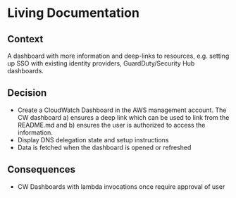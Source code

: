 # Living Documentation

## Context

A dashboard with more information and deep-links to resources, e.g. setting up SSO with existing identity providers, GuardDuty/Security Hub dashboards.

## Decision

- Create a CloudWatch Dashboard in the AWS management account. The CW dashboard a) ensures a deep link which can be used to link from the README.md and b) ensures the user is authorized to access the information.
- Display DNS delegation state and setup instructions
- Data is fetched when the dashboard is opened or refreshed 

## Consequences

- CW Dashboards with lambda invocations once require approval of user
